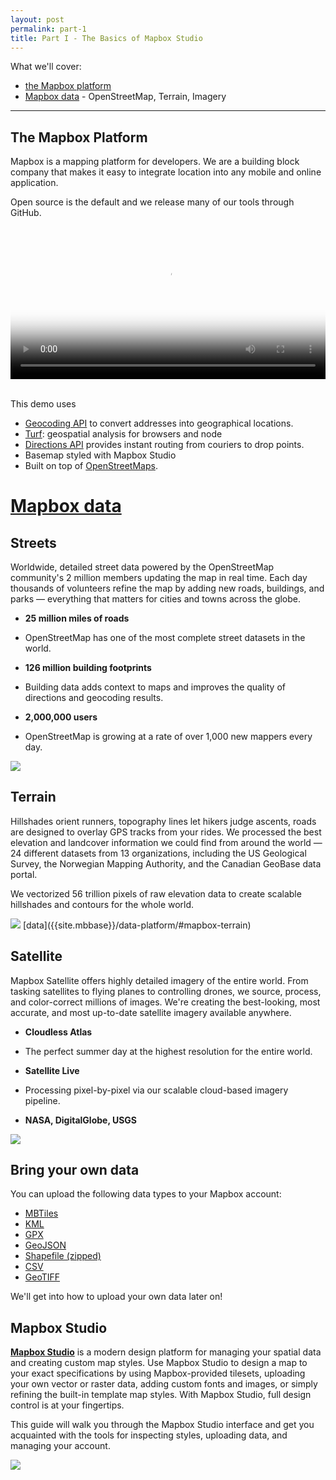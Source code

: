 ```yaml
---
layout: post
permalink: part-1
title: Part I - The Basics of Mapbox Studio
---
```

What we'll cover:

- [the Mapbox platform](#the-mapbox-platform)
- [Mapbox data](#mapbox-data) - OpenStreetMap, Terrain, Imagery

<hr>

## The Mapbox Platform

Mapbox is a mapping platform for developers. We are a building block company that makes it easy to integrate location into any mobile and online application.

Open source is the default and we release many of our tools through GitHub.

<div>
  <video id='editor-video' width='100%' height='6.25%' autoplay='autoplay' preload='auto' loop class='hide-mobile device-content' poster='/home/video/packages.jpg'>
  <source src='{{site.baseurl}}/assets/packages.mp4' type='video/mp4' />
  <source src='{{site.baseurl}}/assets/packages.webm' type='video/webm' />
  </video>
</div>

<br>

This demo uses

- [Geocoding API]({{site.mbbase}}/api-documentation/#geocoding) to convert addresses into geographical locations.
- [Turf](http://turfjs.org/): geospatial analysis for browsers and node
- [Directions API]({{site.mbbase}}/directions) provides instant routing from couriers to drop points.
- Basemap styled with Mapbox Studio
- Built on top of [OpenStreetMaps](http://www.openstreetmap.org/).

# [Mapbox data]({{site.mbbase}}/data-platform)

## Streets

Worldwide, detailed street data powered by the OpenStreetMap community's 2 million members updating the map in real time. Each day thousands of volunteers refine the map by adding new roads, buildings, and parks — everything that matters for cities and towns across the globe.

- **25 million miles of roads**

- OpenStreetMap has one of the most complete street datasets in the world.

- **126 million building footprints**

- Building data adds context to maps and improves the quality of directions and geocoding results.

- **2,000,000 users**

- OpenStreetMap is growing at a rate of over 1,000 new mappers every day.

<img src='{{site.baseurl}}/assets/osm-streets.png'>

## Terrain

Hillshades orient runners, topography lines let hikers judge ascents, roads are designed to overlay GPS tracks from your rides. We processed the best elevation and landcover information we could find from around the world — 24 different datasets from 13 organizations, including the US Geological Survey, the Norwegian Mapping Authority, and the Canadian GeoBase data portal.

We vectorized 56 trillion pixels of raw elevation data to create scalable hillshades and contours for the whole world.

<img src='{{site.baseurl}}/assets/osm-terrain.png'>
[data]({{site.mbbase}}/data-platform/#mapbox-terrain)


## Satellite

Mapbox Satellite offers highly detailed imagery of the entire world. From tasking satellites to flying planes to controlling drones, we source, process, and color-correct millions of images. We're creating the best-looking, most accurate, and most up-to-date satellite imagery available anywhere.

- **Cloudless Atlas**

- The perfect summer day at the highest resolution for the entire world.

- **Satellite Live**

- Processing pixel-by-pixel via our scalable cloud-based imagery pipeline.

- **NASA, DigitalGlobe, USGS**

<img src='{{site.baseurl}}/assets/mapbox-satellite.png'>

## Bring your own data

You can upload the following data types to your Mapbox account:

- [MBTiles]({{site.mbbaseurl}}/define-mbtiles)
- [KML]({{site.mbbaseurl}}/define-kml)
- [GPX]({{site.mbbasuerl}}/define-gpx)
- [GeoJSON]({{site.mbbaseurl}}/define-geojson)
- [Shapefile (zipped)]({{site.mbbaseurl}}/define-shapefile)
- [CSV]({{site.mbbaseurl}}/define-csv)
- [GeoTIFF]({{site.mbbaseurl}}/define-tiff)

We'll get into how to upload your own data later on!

## Mapbox Studio

**[Mapbox Studio]({{site.mbbase}}/mapbox-studio/)** is a modern design platform for managing your spatial data and creating custom map styles. Use Mapbox Studio to design a map to your exact specifications by using Mapbox-provided tilesets, uploading your own vector or raster data, adding custom fonts and images, or simply refining the built-in template map styles. With Mapbox Studio, full design control is at your fingertips.

This guide will walk you through the Mapbox Studio interface and get you acquainted with the tools for inspecting styles, uploading data, and managing your account.

<img src='{{site.baseurl}}/assets/studio/home.gif'>

